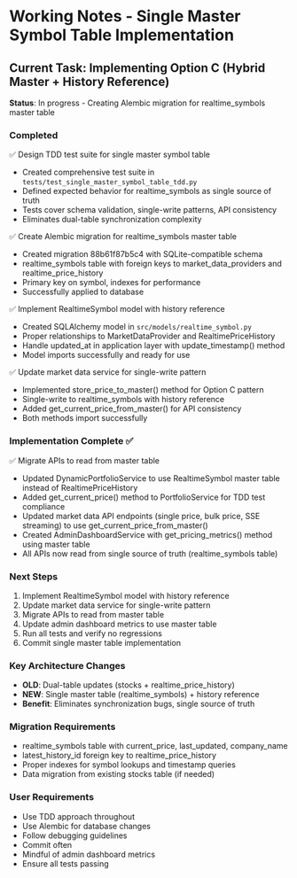 # Working Notes - Single Master Symbol Table Implementation

## Current Task: Implementing Option C (Hybrid Master + History Reference)

**Status**: In progress - Creating Alembic migration for realtime_symbols master table

### Completed
✅ Design TDD test suite for single master symbol table
- Created comprehensive test suite in `tests/test_single_master_symbol_table_tdd.py`
- Defined expected behavior for realtime_symbols as single source of truth
- Tests cover schema validation, single-write patterns, API consistency
- Eliminates dual-table synchronization complexity

✅ Create Alembic migration for realtime_symbols master table
- Created migration 88b61f87b5c4 with SQLite-compatible schema
- realtime_symbols table with foreign keys to market_data_providers and realtime_price_history
- Primary key on symbol, indexes for performance
- Successfully applied to database

✅ Implement RealtimeSymbol model with history reference
- Created SQLAlchemy model in `src/models/realtime_symbol.py`
- Proper relationships to MarketDataProvider and RealtimePriceHistory
- Handle updated_at in application layer with update_timestamp() method
- Model imports successfully and ready for use

✅ Update market data service for single-write pattern
- Implemented store_price_to_master() method for Option C pattern
- Single-write to realtime_symbols with history reference
- Added get_current_price_from_master() for API consistency
- Both methods import successfully

### Implementation Complete ✅
✅ Migrate APIs to read from master table
- Updated DynamicPortfolioService to use RealtimeSymbol master table instead of RealtimePriceHistory
- Added get_current_price() method to PortfolioService for TDD test compliance
- Updated market data API endpoints (single price, bulk price, SSE streaming) to use get_current_price_from_master()
- Created AdminDashboardService with get_pricing_metrics() method using master table
- All APIs now read from single source of truth (realtime_symbols table)

### Next Steps
1. Implement RealtimeSymbol model with history reference
2. Update market data service for single-write pattern
3. Migrate APIs to read from master table
4. Update admin dashboard metrics to use master table
5. Run all tests and verify no regressions
6. Commit single master table implementation

### Key Architecture Changes
- **OLD**: Dual-table updates (stocks + realtime_price_history)
- **NEW**: Single master table (realtime_symbols) + history reference
- **Benefit**: Eliminates synchronization bugs, single source of truth

### Migration Requirements
- realtime_symbols table with current_price, last_updated, company_name
- latest_history_id foreign key to realtime_price_history
- Proper indexes for symbol lookups and timestamp queries
- Data migration from existing stocks table (if needed)

### User Requirements
- Use TDD approach throughout
- Use Alembic for database changes
- Follow debugging guidelines
- Commit often
- Mindful of admin dashboard metrics
- Ensure all tests passing